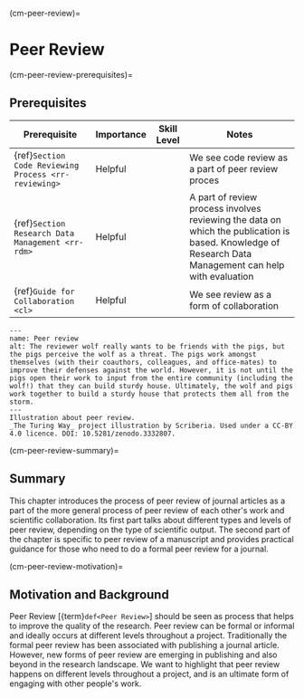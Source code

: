 (cm-peer-review)=
# Peer Review

(cm-peer-review-prerequisites)=
## Prerequisites

| Prerequisite | Importance | Skill Level | Notes |
| -------------|----------|------|----|
| {ref}`Section Code Reviewing Process <rr-reviewing>` | Helpful | | We see code review as a part of peer review proces |
| {ref}`Section Research Data Management <rr-rdm>` | Helpful |  | A part of review process involves reviewing the data on which the publication is based. Knowledge of Research Data Management can help with evaluation |
| {ref}`Guide for Collaboration <cl>` | Helpful |  | We see review as a form of collaboration |

```{figure} ../figures/peer-review-process.jpg
---
name: Peer review
alt: The reviewer wolf really wants to be friends with the pigs, but the pigs perceive the wolf as a threat. The pigs work amongst themselves (with their coauthors, colleagues, and office-mates) to improve their defenses against the world. However, it is not until the pigs open their work to input from the entire community (including the wolf!) that they can build sturdy house. Ultimately, the wolf and pigs work together to build a sturdy house that protects them all from the storm.
---
Illustration about peer review.
_The Turing Way_ project illustration by Scriberia. Used under a CC-BY 4.0 licence. DOI: 10.5281/zenodo.3332807.
```

(cm-peer-review-summary)=
## Summary

This chapter introduces the process of peer review of journal articles as a part of the more general process of peer review of each other's work and scientific collaboration. Its first part talks about different types and levels of peer review, depending on the type of scientific output. The second part of the chapter is specific to peer review of a manuscript and provides practical guidance for those who need to do a formal peer review for a journal.


(cm-peer-review-motivation)=
## Motivation and Background

Peer Review [{term}`def<Peer Review>`] should be seen as process that helps to improve the quality of the research. 
Peer review can be formal or informal and ideally occurs at different levels throughout a project. 
Traditionally the formal peer review has been associated with publishing a journal article. 
However, new forms of peer review are emerging in publishing and also beyond in the research landscape.
We want to highlight that peer review happens on different levels throughout a project, and is an ultimate form of engaging with other people's work.

